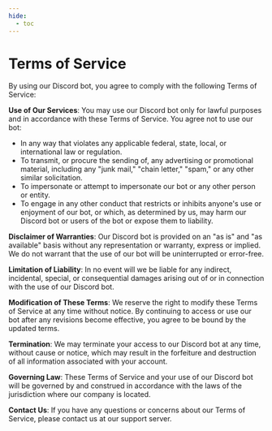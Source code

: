 ```yaml
---
hide:
  - toc
---
```


# Terms of Service

By using our Discord bot, you agree to comply with the following Terms of Service:

**Use of Our Services**:
You may use our Discord bot only for lawful purposes and in accordance with these Terms of Service. You agree not to use our bot:

- In any way that violates any applicable federal, state, local, or international law or regulation.
- To transmit, or procure the sending of, any advertising or promotional material, including any "junk mail," "chain letter," "spam," or any other similar solicitation.
- To impersonate or attempt to impersonate our bot or any other person or entity.
- To engage in any other conduct that restricts or inhibits anyone's use or enjoyment of our bot, or which, as determined by us, may harm our Discord bot or users of the bot or expose them to liability.

**Disclaimer of Warranties**:
Our Discord bot is provided on an "as is" and "as available" basis without any representation or warranty, express or implied. We do not warrant that the use of our bot will be uninterrupted or error-free.

**Limitation of Liability**:
In no event will we be liable for any indirect, incidental, special, or consequential damages arising out of or in connection with the use of our Discord bot.

**Modification of These Terms**:
We reserve the right to modify these Terms of Service at any time without notice. By continuing to access or use our bot after any revisions become effective, you agree to be bound by the updated terms.

**Termination**:
We may terminate your access to our Discord bot at any time, without cause or notice, which may result in the forfeiture and destruction of all information associated with your account.

**Governing Law**:
These Terms of Service and your use of our Discord bot will be governed by and construed in accordance with the laws of the jurisdiction where our company is located.

**Contact Us**:
If you have any questions or concerns about our Terms of Service, please contact us at our support server.
